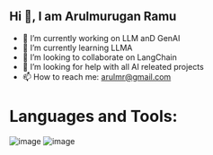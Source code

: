 ## Hi 👋, I am Arulmurugan Ramu 


- 🔭 I’m currently working on LLM anD GenAI
- 🌱 I’m currently learning LLMA
- 👯 I’m looking to collaborate on LangChain
- 🤔 I’m looking for help with  all AI releated projects
- 📫 How to reach me: arulmr@gmail.com

# Languages and Tools:
![image](https://www.tensorflow.org/) ![image](https://github.com/arulmr0/arulmr0/assets/35621799/6dec6457-c102-412e-ad16-cf0d3fa7721a)

